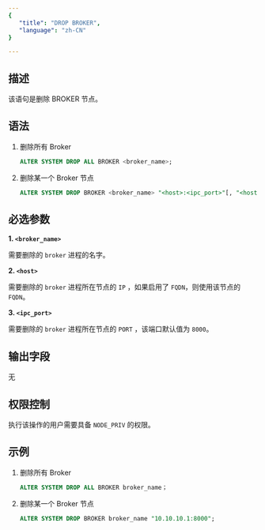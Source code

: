 ```yaml
---
{
   "title": "DROP BROKER",
   "language": "zh-CN"
}

---
```


## 描述

该语句是删除 BROKER 节点。

## 语法

1. 删除所有 Broker
    ```sql
    ALTER SYSTEM DROP ALL BROKER <broker_name>;
    ```

2. 删除某一个 Broker 节点
    ```sql
    ALTER SYSTEM DROP BROKER <broker_name> "<host>:<ipc_port>"[, "<host>:<ipc_port>" [, ...] ];
    ```
## 必选参数

**1. `<broker_name>`**

需要删除的 `broker` 进程的名字。

**2. `<host>`**

需要删除的 `broker` 进程所在节点的 `IP` ，如果启用了 `FQDN`，则使用该节点的 `FQDN`。

**3. `<ipc_port>`**

需要删除的 `broker` 进程所在节点的 `PORT` ，该端口默认值为 `8000`。

## 输出字段
无
## 权限控制
执行该操作的用户需要具备 `NODE_PRIV` 的权限。

## 示例

1. 删除所有 Broker

    ```sql
    ALTER SYSTEM DROP ALL BROKER broker_name；
    ```

2. 删除某一个 Broker 节点

    ```sql
    ALTER SYSTEM DROP BROKER broker_name "10.10.10.1:8000";
    ```